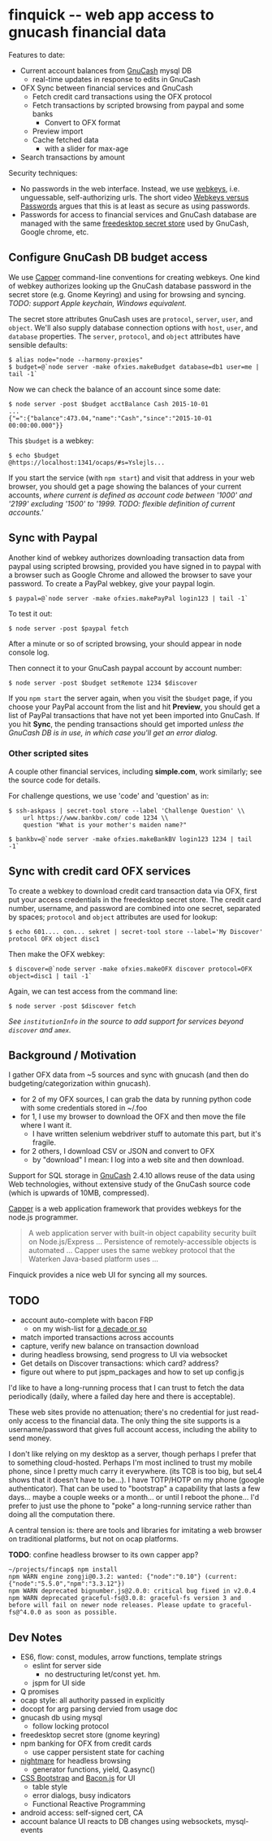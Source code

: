 finquick -- web app access to gnucash financial data
====================================================

Features to date:

  - Current account balances from [GnuCash][] mysql DB
    - real-time updates in response to edits in GnuCash
  - OFX Sync between financial services and GnuCash
    - Fetch credit card transactions using the OFX protocol
    - Fetch transactions by scripted browsing from paypal and some banks
      - Convert to OFX format
    - Preview import
    - Cache fetched data
      - with a slider for max-age
  - Search transactions by amount

Security techniques:

  - No passwords in the web interface. Instead, we use [webkeys][],
    i.e. unguessable, self-authorizing urls. The short video
    [Webkeys versus Passwords][wvp] argues that this is at least as
    secure as using passwords.
  - Passwords for access to financial services and GnuCash database
    are managed with the same [freedesktop secret store][fss] used
    by GnuCash, Google chrome, etc.

[GnuCash]: http://gnucash.org/
[fss]: https://specifications.freedesktop.org/secret-service/
[webkeys]: http://waterken.sourceforge.net/web-key/
[wvp]: https://www.youtube.com/watch?v=C7Pt9PGs4C4
[Capper]: https://github.com/marcsAtSkyhunter/Capper


## Configure GnuCash DB budget access

We use [Capper][] command-line conventions for creating webkeys. One
kind of webkey authorizes looking up the GnuCash database password in
the secret store (e.g. Gnome Keyring) and using for browsing and
syncing. _TODO: support Apple keychain, Windows equivalent._

The secret store attributes GnuCash uses are `protocol`, `server`,
`user`, and `object`. We'll also supply database connection options
with `host`, `user`, and `database` properties. The `server`,
`protocol`, and `object` attributes have sensible defaults:

    $ alias node="node --harmony-proxies"
    $ budget=@`node server -make ofxies.makeBudget database=db1 user=me | tail -1`

Now we can check the balance of an account since some date:

    $ node server -post $budget acctBalance Cash 2015-10-01
    ...
    {"=":{"balance":473.04,"name":"Cash","since":"2015-10-01 00:00:00.000"}}

This `$budget` is a webkey:

    $ echo $budget
    @https://localhost:1341/ocaps/#s=Yslejls...

If you start the service (with `npm start`) and visit that address in
your web browser, you should get a page showing the balances of your
current accounts, _where current is defined as account code between
'1000' and '2199' excluding '1500' to '1999. TODO: flexible definition
of current accounts.'_


## Sync with Paypal

Another kind of webkey authorizes downloading transaction data from
paypal using scripted browsing, provided you have signed in to paypal
with a browser such as Google Chrome and allowed the browser to save
your password. To create a PayPal webkey, give your paypal login.

    $ paypal=@`node server -make ofxies.makePayPal login123 | tail -1`

To test it out:

    $ node server -post $paypal fetch

After a minute or so of scripted browsing, your should appear in node
console log.

Then connect it to your GnuCash paypal account by account number:

    $ node server -post $budget setRemote 1234 $discover

If you `npm start` the server again, when you visit the `$budget`
page, if you choose your PayPal account from the list and hit
**Preview**, you should get a list of PayPal transactions that have
not yet been imported into GnuCash. If you hit **Sync**, the pending
transactions should get imported _unless the GnuCash DB is in use, in
which case you'll get an error dialog._

### Other scripted sites

A couple other financial services, including **simple.com**, work
similarly; see the source code for details.

For challenge questions, we use 'code' and 'question' as in:

    $ ssh-askpass | secret-tool store --label 'Challenge Question' \\
        url https://www.bankbv.com/ code 1234 \\
        question "What is your mother's maiden name?"

    $ bankbv=@`node server -make ofxies.makeBankBV login123 1234 | tail -1`


## Sync with credit card OFX services

To create a webkey to download credit card transaction data via OFX,
first put your access credentials in the freedesktop secret store. The
credit card number, username, and password are combined into one
secret, separated by spaces; `protocol` and `object` attributes are
used for lookup:

    $ echo 601.... con... sekret | secret-tool store --label='My Discover' protocol OFX object disc1

Then make the OFX webkey:

    $ discover=@`node server -make ofxies.makeOFX discover protocol=OFX object=disc1 | tail -1`

Again, we can test access from the command line:

    $ node server -post $discover fetch

_See `institutionInfo` in the source to add support for services beyond
`discover` and `amex`._


## Background / Motivation

I gather OFX data from ~5 sources and sync with gnucash (and then do
budgeting/categorization within gnucash).

 - for 2 of my OFX sources, I can grab the data by running python code
   with some credentials stored in ~/.foo
 - for 1, I use my browser to download the OFX and then move the file
   where I want it.
   - I have written selenium webdriver stuff to
     automate this part, but it's fragile.
 - for 2 others, I download CSV or JSON and convert to OFX
   - by "download" I mean: I log into a web site and then download.

Support for SQL storage in [GnuCash][] 2.4.10 allows reuse of the data
using Web technologies, without extensive study of the GnuCash source
code (which is upwards of 10MB, compressed).

[Capper][] is a web application framework that provides webkeys for
the node.js programmer.

> A web application server with built-in object capability security
> built on Node.js/Express ...  Persistence of remotely-accessible
> objects is automated ...  Capper uses the same webkey protocol that
> the Waterken Java-based platform uses ...

Finquick provides a nice web UI for syncing all my sources.

## TODO

  - account auto-complete with bacon FRP
    - on my wish-list for
      [a decade or so](http://dig.csail.mit.edu/breadcrumbs/node/96)
  - match imported transactions across accounts
  - capture, verify new balance on transaction download
  - during headless browsing, send progress to UI via websocket
  - Get details on Discover transactions: which card? address?
  - figure out where to put jspm_packages and how to set up config.js

I'd like to have a long-running process that I can trust to fetch the
data periodically (daily, where a failed day here and there is
acceptable).
 
These web sites provide no attenuation; there's no credential for just
read-only access to the financial data. The only thing the site
supports is a username/password that gives full account access,
including the ability to send money.

I don't like relying on my desktop as a server, though perhaps I
prefer that to something cloud-hosted. Perhaps I'm most inclined to
trust my mobile phone, since I pretty much carry it everywhere. (its
TCB is too big, but seL4 shows that it doesn't have to be...). I have
TOTP/HOTP on my phone (google authenticator). That can be used to
"bootstrap" a capability that lasts a few days... maybe a couple weeks
or a month... or until I reboot the phone... I'd prefer to just use
the phone to "poke" a long-running service rather than doing all the
computation there.

A central tension is: there are tools and libraries for imitating a
web browser on traditional platforms, but not on ocap platforms.

**TODO**: confine headless browser to its own capper app?


    ~/projects/fincap$ npm install
    npm WARN engine zongji@0.3.2: wanted: {"node":"0.10"} (current: {"node":"5.5.0","npm":"3.3.12"})
    npm WARN deprecated bignumber.js@2.0.0: critical bug fixed in v2.0.4
    npm WARN deprecated graceful-fs@3.0.8: graceful-fs version 3 and before will fail on newer node releases. Please update to graceful-fs@^4.0.0 as soon as possible.


## Dev Notes

 - ES6, flow: const, modules, arrow functions, template strings
   - eslint for server side
     - no destructuring let/const yet. hm.
   - jspm for UI side
 - Q promises
 - ocap style: all authority passed in explicitly
 - docopt for arg parsing dervied from usage doc
 - gnucash db using mysql
   - follow locking protocol
 - freedesktop secret store (gnome keyring)
 - npm banking for OFX from credit cards
   - use capper persistent state for caching
 - [nightmare][] for headless browsing
   - generator functions, yield, Q.async()
 - [CSS Bootstrap][bs] and [Bacon.js][frp] for UI
   - table style
   - error dialogs, busy indicators
   - Functional Reactive Programming
 - android access: self-signed cert, CA
 - account balance UI reacts to DB changes using websockets, mysql-events
 
 
[bs]: http://getbootstrap.com/css/
[frp]: https://baconjs.github.io/
[nightmare]: http://www.nightmarejs.org/
